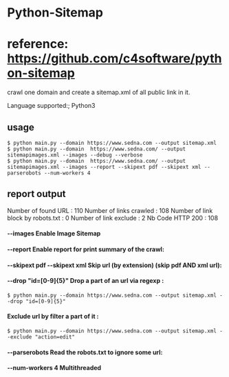 # Python-Sitemap

# reference: https://github.com/c4software/python-sitemap

crawl one domain and create a sitemap.xml of all public link in it.

Language supported:; Python3

## usage

	$ python main.py --domain https://www.sedna.com --output sitemap.xml
	$ python main.py --domain  https://www.sedna.com/ --output sitemapimages.xml --images --debug --verbose
    $ python main.py --domain  https://www.sedna.com/ --output sitemapimages.xml --images --report --skipext pdf --skipext xml --parserobots --num-workers 4
    
## report output
Number of found URL : 110
Number of links crawled : 108
Number of link block by robots.txt : 0
Number of link exclude : 2
Nb Code HTTP 200 : 108    
#### --images Enable Image Sitemap

#### --report Enable report for print summary of the crawl:

#### --skipext pdf --skipext xml Skip url (by extension) (skip pdf AND xml url):

#### --drop "id=[0-9]{5}" Drop a part of an url via regexp :
  ```
  $ python main.py --domain https://www.sedna.com --output sitemap.xml --drop "id=[0-9]{5}"
  ```
#### Exclude url by filter a part of it :
  ```
  $ python main.py --domain https://www.sedna.com --output sitemap.xml --exclude "action=edit"
  ```
#### --parserobots Read the robots.txt to ignore some url:

#### --num-workers 4 Multithreaded